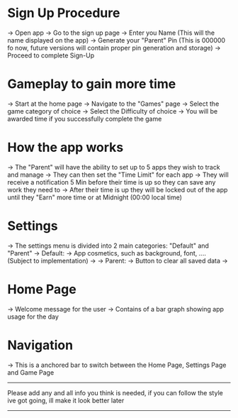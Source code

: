 # Sign Up Procedure
-> Open app
-> Go to the sign up page
-> Enter you Name (This will the name displayed on the app)
-> Generate your "Parent" Pin (This is 000000 fo now, future versions will contain proper pin generation and storage)
-> Proceed to complete Sign-Up

# Gameplay to gain more time
-> Start at the home page
-> Navigate to the "Games" page
-> Select the game category of choice
-> Select the Difficulty of choice
-> You will be awarded time if you successfully complete the game

# How the app works
-> The "Parent" will have the ability to set up to 5 apps they wish to track and manage
-> They can then set the "Time Limit" for each app
-> They will receive a notification 5 Min before their time is up so they can save any work they need to
-> After their time is up they will be locked out of the app until they "Earn" more time or at Midnight (00:00 local time)

# Settings
-> The settings menu is divided into 2 main categories: "Default" and "Parent"
-> Default:
    -> App cosmetics, such as background, font, .... (Subject to implementation)
    -> 
-> Parent: 
    -> Button to clear all saved data
    -> 

# Home Page
-> Welcome message for the user
-> Contains of a bar graph showing app usage for the day

# Navigation 
-> This is a anchored bar to switch between the Home Page, Settings Page and Game Page



____
Please add any and all info you think is needed, if you can follow the style ive got going, ill make it look better later
____